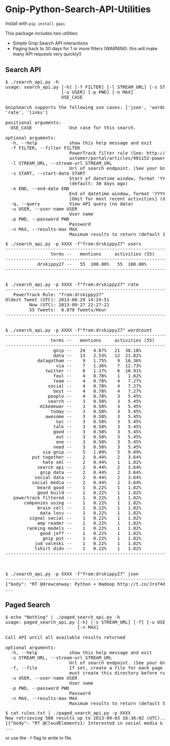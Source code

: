 Gnip-Python-Search-API-Utilities
================================


Install with `pip install gapi`

This package includes two utilities:
 - Simple Gnip Search API interactions
 - Paging back to 30 days for 1 or more filters (WARNING: this will make many API requests very quickly!)


## Search API

<pre>
$ ./search_api.py -h
usage: search_api.py [-h] [-f FILTER] [-l STREAM_URL] [-s START] [-e END] [-q]
                     [-u USER] [-p PWD] [-n MAX]
                     USE_CASE

GnipSearch supports the following use cases: ['json', 'wordcount', 'users',
'rate', 'links']

positional arguments:
  USE_CASE              Use case for this search.

optional arguments:
  -h, --help            show this help message and exit
  -f FILTER, --filter FILTER
                        PowerTrack filter rule (See: http://support.gnip.com/c
                        ustomer/portal/articles/901152-powertrack-operators)
  -l STREAM_URL, --stream-url STREAM_URL
                        Url of search endpoint. (See your Gnip console.)
  -s START, --start-date START
                        Start of datetime window, format 'YYYY-mm-DDTHH:MM'
                        (default: 30 days ago)
  -e END, --end-date END
                        End of datetime window, format 'YYYY-mm-DDTHH:MM'
                        [Omit for most recent activities] (default: none)
  -q, --query           View API query (no data)
  -u USER, --user-name USER
                        User name
  -p PWD, --password PWD
                        Password
  -n MAX, --results-max MAX
                        Maximum results to return (default 100)
</pre>


<pre>
$ ./search_api.py -p XXXX -f"from:drskippy27" users
------------------------------------------------------------
                 terms --   mentions     activities (55)
------------------------------------------------------------
            drskippy27 --   55  100.00%   55  100.00%
------------------------------------------------------------


$ ./search_api.py -p XXXX -f"from:drskippy27" rate
------------------------------------------------------------
   PowerTrack Rule: "from:drskippy27"
Oldest Tweet (UTC): 2013-08-29 14:24:51
         Now (UTC): 2013-09-27 22:27:21
         55 Tweets:  0.078 Tweets/Hour
------------------------------------------------------------


$ ./search_api.py -p XXXX -f"from:drskippy27" wordcount
------------------------------------------------------------
                 terms --   mentions     activities (55)
------------------------------------------------------------
                  gnip --   24   4.67%   21  38.18%
                  data --   13   2.53%   12  21.82%
            datagotham --    9   1.75%    9  16.36%
                   via --    7   1.36%    7  12.73%
               twitter --    6   1.17%    6  10.91%
                  foul --    4   0.78%    1   1.82%
                  team --    4   0.78%    4   7.27%
                social --    4   0.78%    4   7.27%
                  best --    4   0.78%    4   7.27%
                people --    4   0.78%    3   5.45%
                search --    3   0.58%    3   5.45%
             mikedewar --    3   0.58%    3   5.45%
                 today --    3   0.58%    3   5.45%
               awesome --    3   0.58%    3   5.45%
                   nyc --    3   0.58%    3   5.45%
                  talk --    3   0.58%    3   5.45%
                  good --    3   0.58%    3   5.45%
                   out --    3   0.58%    3   5.45%
                   one --    3   0.58%    3   5.45%
                  need --    3   0.58%    3   5.45%
              via gnip --    5   1.09%    5   9.09%
          put together --    2   0.44%    2   3.64%
              hate xml --    2   0.44%    1   1.82%
            search api --    2   0.44%    2   3.64%
             gnip data --    2   0.44%    2   3.64%
           social data --    2   0.44%    2   3.64%
          social media --    2   0.44%    2   3.64%
            beard good --    1   0.22%    1   1.82%
            good build --    1   0.22%    1   1.82%
   powertrack filtered --    1   0.22%    1   1.82%
       companies using --    1   0.22%    1   1.82%
            brain cell --    1   0.22%    1   1.82%
             data loss --    1   0.22%    1   1.82%
         signal social --    1   0.22%    1   1.82%
            amp reader --    1   0.22%    1   1.82%
        ranking models --    1   0.22%    1   1.82%
             good jeff --    1   0.22%    1   1.82%
              gnip put --    1   0.22%    1   1.82%
           jud valeski --    1   0.22%    1   1.82%
           tshirt didn --    1   0.22%    1   1.82%
------------------------------------------------------------



$ ./search_api.py -p XXXX -f"from:drskippy27" json
------------------------------------------------------------
{"body": "RT @drewconway: Python + Hadoop http://t.co/Jrof4dIxDT awww, that snake and elephant love each other!", "retweetCount": 10, "generator": {"link": "http://www.tweetdeck.com", "displayName": "TweetDeck"}, "twitter_filter_level": "medium", "gnip": {"language": {"value": "en"}, "urls": [{"url": "http://t.co/Jrof4dIxDT", "expanded_url": "http://blog.mortardata.com/post/62334142398/hadoop-python-pig-trunk?utm_content=buffer8aaed&utm_source=buffer&utm_medium=twitter&utm_campaign=Buffer"}], "profileLocations": [{"displayName": "Brighton, Colorado, United States", "address": {"country": "United States", "region": "Colorado", "countryCode": "US", "locality": "Brighton"}, "geo": {"type": "point", "coordinates": [-104.82053, 39.98526]}, "objectType": "place"}]}, "favoritesCount": 0, "object": {"body": "Python + Hadoop http://t.co/Jrof4dIxDT awww, that snake and elephant love each other!", "generator": {"link": "http://tapbots.com/software/tweetbot/mac", "displayName": "Tweetbot for Mac"},
...
</pre>

## Paged Search

<pre>
$ echo "Nothing" | ./paged_search_api.py -h
usage: paged_search_api.py [-h] [-s STREAM_URL] [-f] [-u USER] [-p PWD]
                           [-n MAX]

Call API until all available results returned

optional arguments:
  -h, --help            show this help message and exit
  -s STREAM_URL, --stream-url STREAM_URL
                        Url of search endpoint. (See your Gnip console.)
  -f, --file            If set, create a file for each page in ./data (you
                        must create this directory before running)
  -u USER, --user-name USER
                        User name
  -p PWD, --password PWD
                        Password
  -n MAX, --results-max MAX
                        Maximum results to return (default 500)
</pre>


<pre>
$ cat rules.txt | ./paged_search_api.py -p XXXX 
Now retrieving 500 results up to 2013-09-03 16:38:02 (UTC)...
[{"body": "RT @CloudElements1: Interested in social media &amp; data streaming, HTTP streaming, geo-referencing and live code examples? Meetup w/ @gnip ht\u2026", "retweetCount": 1, "generator": {"link": "http://www.tweetdeck.com", "displayName": "TweetDeck"}, "twitter_filter_level": "medium", "gnip": {"language": {"value": "en"}, "urls": [{"url": "http://t.co/jhASyTC1mN", "expanded_url": "http://www.meetup.com/All-things-Cloud-PaaS-SaaS-PaaS-XaaS/events/124584092/"}], "profileLocations": [{"displayName": "Boulder, Colorado, United States",
...
</pre>

or use the `-f` flag to write to file.

